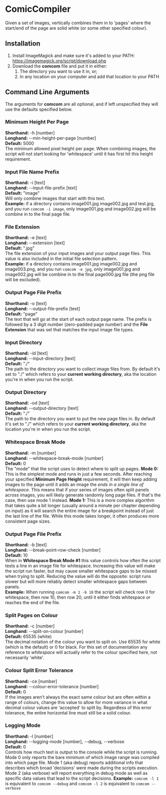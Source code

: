 # ComicCompiler
Given a set of images, vertically combines them in to 'pages' where the start/end of the page are solid white (or some other specified colour).

## Installation
1. Install ImageMagick and make sure it's added to your PATH: https://imagemagick.org/script/download.php
2. Download the **comcom** file and put it in either:
     1. The directory you want to use it in, or;
     2. In any location on your computer and add that location to your PATH
  
## Command Line Arguments
The arguments for **comcom** are all optional, and if left unspecified they will use the defaults specified below.  

### Minimum Height Per Page
**Shorthand:** -h [number]  
**Longhand:** --min-height-per-page [number]  
**Default:** 5000  
The minimum allowed pixel height per page.  When combining images, the script will not start looking for 'whitespace' until it has first hit this height requirement.

### Input File Name Prefix
**Shorthand:** -i [text]   
**Longhand:** --input-file-prefix [text]  
**Default:** "image"  
Will only combine images that start with this text.  
**Example:** if a directory contains image001.jpg image002.jpg and test.jpg, and you run `comcom -i image`, only image001.jpg and image002.jpg will be combine in to the final page file.

### File Extension
**Shorthand:** -e [text]   
**Longhand:** --extension [text]   
**Default:** ".jpg"  
The file extension of your input images and your output page files. This value is also included in the initial file selection pattern.  
**Example:** if a directory contains image001.jpg image002.jpg and image003.png, and you run `comcom -e jpg`, only image001.jpg and image002.jpg will be combine in to the final page000.jpg file (the png file will be excluded).

### Output Page File Prefix
**Shorthand:** -o [text]   
**Longhand:** --output-file-prefix [text]   
**Default:** "page"  
The text that will go at the start of each output page name. The prefix is followed by a 3 digit number (zero-padded page number) and the **File Extension** that was set that matches the input image file types.

### Input Directory
**Shorthand:** -id [text]   
**Longhand:** --input-directory [text]   
**Default:** "./"  
The path to the directory you want to collect image files from. By default it's set to "./" which refers to your **current working directory**, aka the location you're in when you run the script.

### Output Directory
**Shorthand:** -od [text]   
**Longhand:** --output-directory [text]   
**Default:** "./"  
The path to the directory you want to put the new page files in. By default it's set to "./" which refers to your **current working directory**, aka the location you're in when you run the script.

### Whitespace Break Mode
**Shorthand:** -m [number]   
**Longhand:** --whitespace-break-mode [number]   
**Default:** 0  
The "mode" that the script uses to detect where to split up pages.
**Mode 0:** This is the simplest mode and runs in just a few seconds. After reaching your specified **Minimum Page Height** requirement, it will then keep adding images to the page until it adds an image the *ends in a single line of whitespace*. This means that if your series of images often split panels across images, you will likely generate randomly long page files.  If that's the case, then use mode 1 instead.
**Mode 1:** This is a more complex algorithm that takes quite a bit longer (usually around a minute per chapter depending on input) as it will search the entire image for a breakpoint instead of just the last line of the file.  While this mode takes longer, it often produces more consistent page sizes.

### Output Page File Prefix
**Shorthand:** -b [text]   
**Longhand:** --break-point-row-check [number]   
**Default:** 10  
When in **Whitespace Break Mode #1** this value controls how often the script tests a line in an image file for whitespace. Increasing this value will make the script run faster, but may cause smaller whitespace gaps to be missed when trying to split.  Reducing the value will do the opposite: script runs slower but will more reliably detect smaller whitespace gaps between panels.   
**Example:** When running `comcom -m 1 -b 10` the script will check row 0 for whitespace, then row 10, then row 20, until it either finds whitespace or reaches the end of the file.

### Split Pages on Colour
**Shorthand:** -c [number]   
**Longhand:** --split-on-colour [number]   
**Default:** 65535 (white)  
The decimal notation of the colour you want to split on.  Use 65535 for white (which is the default) or 0 for black. For this set of documentation any reference to *whitespace* will actually refer to the colour specified here, not necessarily 'white'.

### Colour Split Error Tolerance
**Shorthand:** -ce [number]   
**Longhand:** --colour-error-tolerance [number]   
**Default:** 0  
If the images aren't always the exact same colour but are often within a range of colours, change this value to allow for more variance in what decimal colour values are 'accepted' to split by.  Regardless of this error tolerance, the entire horizontal line must still be a solid colour. 

### Logging Mode
**Shorthand:** -l [number]   
**Longhand:** --logging-mode [number], --debug, --verbose   
**Default:** 0  
Controls how much text is output to the console while the script is running. Mode 0 only reports the bare minimum of which image range was compiled into which page file.  Mode 1 (aka debug) reports additional info that describes which broad 'decisions' were made during the scripts execution. Mode 2 (aka verbose) will report everything in debug mode as well as specific data values that lead to the script decisions.
**Example:** `comcom -l 1` is equivalent to `comcom --debug` and `comcom -l 2` is equivalent to `comcom --verbose`
